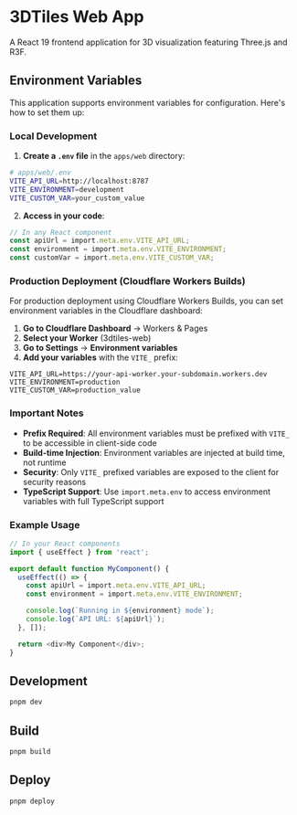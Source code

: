 # 3DTiles Web App

A React 19 frontend application for 3D visualization featuring Three.js and R3F.

## Environment Variables

This application supports environment variables for configuration. Here's how to set them up:

### Local Development

1. **Create a `.env` file** in the `apps/web` directory:

```bash
# apps/web/.env
VITE_API_URL=http://localhost:8787
VITE_ENVIRONMENT=development
VITE_CUSTOM_VAR=your_custom_value
```

2. **Access in your code**:

```typescript
// In any React component
const apiUrl = import.meta.env.VITE_API_URL;
const environment = import.meta.env.VITE_ENVIRONMENT;
const customVar = import.meta.env.VITE_CUSTOM_VAR;
```

### Production Deployment (Cloudflare Workers Builds)

For production deployment using Cloudflare Workers Builds, you can set environment variables in the Cloudflare dashboard:

1. **Go to Cloudflare Dashboard** → Workers & Pages
2. **Select your Worker** (3dtiles-web)
3. **Go to Settings** → **Environment variables**
4. **Add your variables** with the `VITE_` prefix:

```
VITE_API_URL=https://your-api-worker.your-subdomain.workers.dev
VITE_ENVIRONMENT=production
VITE_CUSTOM_VAR=production_value
```

### Important Notes

- **Prefix Required**: All environment variables must be prefixed with `VITE_` to be accessible in client-side code
- **Build-time Injection**: Environment variables are injected at build time, not runtime
- **Security**: Only `VITE_` prefixed variables are exposed to the client for security reasons
- **TypeScript Support**: Use `import.meta.env` to access environment variables with full TypeScript support

### Example Usage

```typescript
// In your React components
import { useEffect } from 'react';

export default function MyComponent() {
  useEffect(() => {
    const apiUrl = import.meta.env.VITE_API_URL;
    const environment = import.meta.env.VITE_ENVIRONMENT;

    console.log(`Running in ${environment} mode`);
    console.log(`API URL: ${apiUrl}`);
  }, []);

  return <div>My Component</div>;
}
```

## Development

```bash
pnpm dev
```

## Build

```bash
pnpm build
```

## Deploy

```bash
pnpm deploy
```
